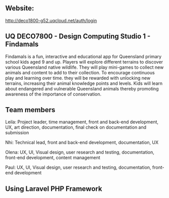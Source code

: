 ## Website:

http://deco1800-g52.uqcloud.net/auth/login

## UQ DECO7800 - Design Computing Studio 1 - Findamals

Findamals is a fun, interactive and educational app for Queensland primary school kids aged 9 and up. Players will explore different terrains to discover various Queensland native wildlife. They will play mini-games to collect new animals and content to add to their collection. To encourage continuous play and learning over time. they will be rewarded with unlocking new terrains, increasing their animal knowledge points and levels. Kids will learn about endangered and vulnerable Queensland animals thereby promoting awareness of the importance of conservation.

## Team members

Leila: 
Project leader, time management, front and back-end development, UX, art direction, documentation, final check on documentation and submission

Nhi:
Technical lead, front and back-end development, documentation, UX

Olena:
UX, UI, Visual design, user research and testing, documentation, front-end development, content management

Paul:
UX, UI, Visual design, user research and testing, documentation, front-end development

## Using Laravel PHP Framework